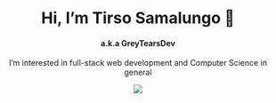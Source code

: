 <h1 align="center">Hi, I’m Tirso Samalungo 👋</h1>
<h4 align="center">a.k.a GreyTearsDev</h4>


<p align="center">I’m interested in full-stack web development and Computer Science in general</p>

<p align="center">
  <a href="https://skillicons.dev">
    <img src="https://skillicons.dev/icons?i=css,html,javascript,react,nodejs,express,postgres,mongodb,git,tailwind,vite,vitest,webpack,jest&perline=7" />
  </a>
</p>



